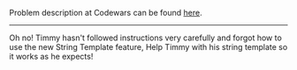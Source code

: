 Problem description at Codewars can be found
[here](https://www.codewars.com/kata/55c90cad4b0fe31a7200001f/train/python).

-------------

Oh no! Timmy hasn't followed instructions very carefully and forgot how to use the new String
Template feature, Help Timmy with his string template so it works as he expects!
